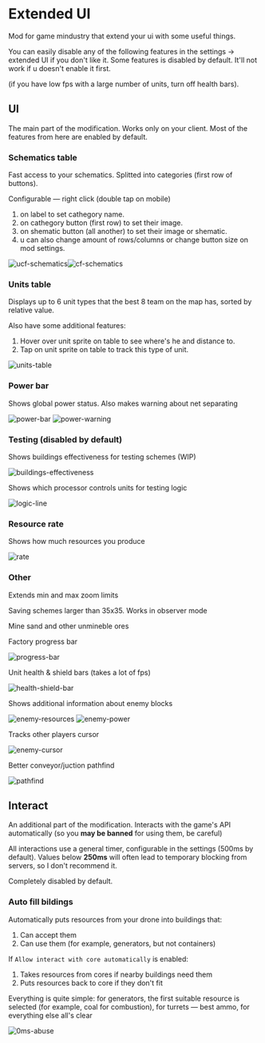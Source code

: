 # Extended UI

Mod for game mindustry that extend your ui with some useful things.

You can easily disable any of the following features in the settings -> extended UI if you don't like it.
Some features is disabled by default. It'll not work if u doesn't enable it first.

(if you have low fps with a large number of units, turn off health bars).

## UI

The main part of the modification. Works only on your client. Most of the features from here are enabled by default.

### Schematics table

Fast access to your schematics. Splitted into categories (first row of buttons).

Configurable — right click (double tap on mobile)

1. on label to set cathegory name.
2. on cathegory button (first row) to set their image.
3. on shematic button (all another) to set their image or shematic.
4. u can also change amount of rows/columns or change button size on mod settings.

![ucf-schematics](https://cdn.discordapp.com/attachments/606977691757051920/953003359235891263/unknown.png)![cf-schematics](https://cdn.discordapp.com/attachments/606977691757051920/953004472941027328/unknown.png)

### Units table

Displays up to 6 unit types that the best 8 team on the map has, sorted by relative value.

Also have some additional features:

1. Hover over unit sprite on table to see where's he and distance to.
2. Tap on unit sprite on table to track this type of unit.

![units-table](https://cdn.discordapp.com/attachments/606977691757051920/950541449554976788/unknown.png)

### Power bar

Shows global power status. Also makes warning about net separating

![power-bar](https://cdn.discordapp.com/attachments/606977691757051920/950107054088015952/unknown.png)
![power-warning](https://cdn.discordapp.com/attachments/606977691757051920/950106865902182480/unknown.png)

### Testing (disabled by default)

Shows buildings effectiveness for testing schemes (WIP)

![buildings-effectiveness](https://cdn.discordapp.com/attachments/606977691757051920/954434576644731000/unknown.png)

Shows which processor controls units for testing logic

![logic-line](https://cdn.discordapp.com/attachments/606977691757051920/954039066305888326/unknown.png)

### Resource rate

Shows how much resources you produce

![rate](https://cdn.discordapp.com/attachments/606977691757051920/989816706987876432/EpicPen_jJO6PgFNf1.png)

### Other

Extends min and max zoom limits

Saving schemes larger than 35x35. Works in observer mode

Mine sand and other unmineble ores

Factory progress bar

![progress-bar](https://cdn.discordapp.com/attachments/606977691757051920/951186180895023165/unknown.png)

Unit health & shield bars (takes a lot of fps)

![health-shield-bar](https://cdn.discordapp.com/attachments/606977691757051920/951889454824579092/unknown.png)

Shows additional information about enemy blocks

![enemy-resources](https://cdn.discordapp.com/attachments/606977691757051920/953751760273543238/unknown.png)
![enemy-power](https://cdn.discordapp.com/attachments/606977691757051920/953751888044625991/unknown.png)

Tracks other players cursor

![enemy-cursor](https://cdn.discordapp.com/attachments/606977691757051920/954038645420068934/unknown.png)

Better conveyor/juction pathfind

![pathfind](https://cdn.discordapp.com/attachments/606977691757051920/989817162749317130/EpicPen_DsuGQN1oXs.gif)

## Interact

An additional part of the modification. Interacts with the game's API automatically (so you **may be banned** for using them, be careful)

All interactions use a general timer, configurable in the settings (500ms by default). Values ​​below **250ms** will often lead to temporary blocking from servers, so I don't recommend it.

Completely disabled by default.

### Auto fill bildings

Automatically puts resources from your drone into buildings that:

1. Can accept them
2. Can use them (for example, generators, but not containers)

If `Allow interact with core automatically` is enabled:

1. Takes resources from cores if nearby buildings need them
2. Puts resources back to core if they don't fit

Everything is quite simple: for generators, the first suitable resource is selected (for example, coal for combustion), for turrets — best ammo, for everything else all's clear

![0ms-abuse](https://cdn.discordapp.com/attachments/606977691757051920/961997293022744616/0ms_abuse.gif "0ms abuse")
